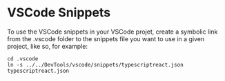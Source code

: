 # VSCode Snippets

To use the VSCode snippets in your VSCode projet, create a symbolic link from the .vscode folder to the snippets file you want to use in a given project, like so, for example:

```
cd .vscode
ln -s ../../DevTools/vscode/snippets/typescriptreact.json typescriptreact.json
```
